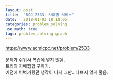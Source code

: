 ```yaml
---
layout: post
title:  "BOJ 2533: 사회망 서비스"
date:   2018-01-03 18:18:05 
categories: problem_solving
use_math: true
tags: problem_solving graph
---
```

<a target="_blank" href="https://www.acmicpc.net/problem/2533">https://www.acmicpc.net/problem/2533</a><br/>
<br/>
문제가 쉬워서 복습에 넣지 않음.<br/>
트리의 지배집합 구하기.<br/>
예전에 버벅거렸던 생각이 나서 그만...나쁘지 않게 풀음.<br/>

[quan]: https://github.com/nailbrainz/Algospot/blob/master/QUANTIZE/QUANTIZE.cpp